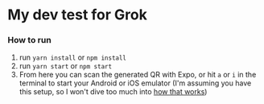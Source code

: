 # My dev test for Grok

### How to run
1. run `yarn install` or `npm install`
1. run `yarn start` or `npm start`
1. From here you can scan the generated QR with Expo, or hit `a` or `i` in the terminal to start your Android or iOS emulator (I'm assuming you have this setup, so I won't dive too much into [how that works](https://facebook.github.io/react-native/docs/getting-started.html))